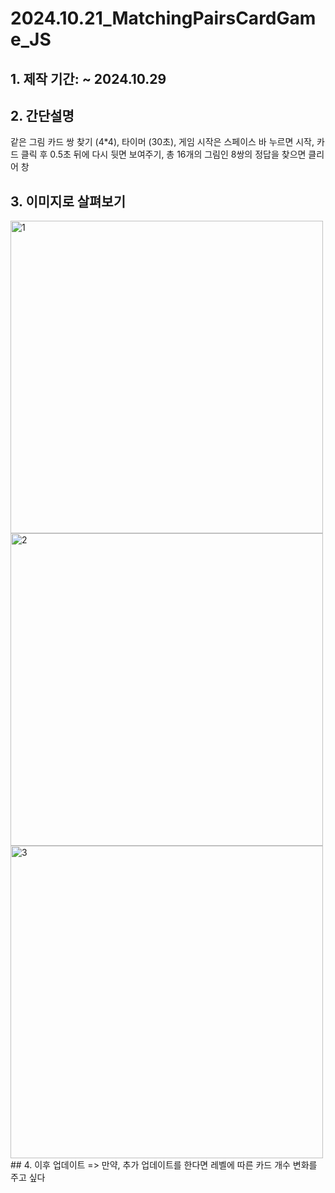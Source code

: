 # 2024.10.21_MatchingPairsCardGame_JS

## 1. 제작 기간: ~ 2024.10.29 
## 2. 간단설명
같은 그림 카드 쌍 찾기 (4*4),
타이머 (30초),
게임 시작은 스페이스 바 누르면 시작,
카드 클릭 후 0.5초 뒤에 다시 뒷면 보여주기,
총 16개의 그림인 8쌍의 정답을 찾으면 클리어 창
## 3. 이미지로 살펴보기
<img width="500" alt="1" src="https://github.com/user-attachments/assets/68804113-963b-4334-b892-109406f57913">
<img width="500" alt="2" src="https://github.com/user-attachments/assets/2a14d94d-36a6-4144-99e8-c259e79af7c0">
<img width="500" alt="3" src="https://github.com/user-attachments/assets/cd9e993d-56af-4aa8-9f8e-fba5d8258ef5">
## 4. 이후 업데이트
=> 만약, 추가 업데이트를 한다면
레벨에 따른 카드 개수 변화를 주고 싶다
